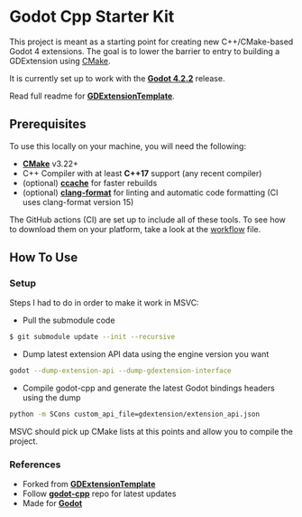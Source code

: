 # Godot Cpp Starter Kit

This project is meant as a starting point for creating new C++/CMake-based Godot 4 extensions. The goal is to lower the barrier to entry to building a GDExtension using [CMake](https://cmake.org).

It is currently set up to work with the **[Godot 4.2.2](https://github.com/godotengine/godot/releases/tag/4.2.2-stable)** release.

Read full readme for **[GDExtensionTemplate](https://github.com/asmaloney/GDExtensionTemplate/blob/master/README.md)**.

## Prerequisites

To use this locally on your machine, you will need the following:

- **[CMake](https://cmake.org/)** v3.22+
- C++ Compiler with at least **C++17** support (any recent compiler)
- (optional) **[ccache](https://ccache.dev/)** for faster rebuilds
- (optional) **[clang-format](https://clang.llvm.org/docs/ClangFormat.html)** for linting and automatic code formatting (CI uses clang-format version 15)

The GitHub actions (CI) are set up to include all of these tools. To see how to download them on your platform, take a look at the [workflow](.github/workflows/main.yml) file.

## How To Use

### Setup

Steps I had to do in order to make it work in MSVC:

- Pull the submodule code
```sh
$ git submodule update --init --recursive
```
- Dump latest extension API data using the engine version you want
```sh
godot --dump-extension-api --dump-gdextension-interface
```
- Compile godot-cpp and generate the latest Godot bindings headers using the dump
```sh
python -m SCons custom_api_file=gdextension/extension_api.json
```

MSVC should pick up CMake lists at this points and allow you to compile the project.

### References

- Forked from **[GDExtensionTemplate](https://github.com/asmaloney/GDExtensionTemplate/blob/master/README.md)**
- Follow **[godot-cpp](https://github.com/godotengine/godot-cpp)** repo for latest updates
- Made for **[Godot](https://github.com/godotengine/godot)**
